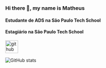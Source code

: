 ### Hi there 👋, my name is Matheus
#### Estudante de ADS na São Paulo Tech School
#### Estagiário na São Paulo Tech School


[<img src='https://cdn.jsdelivr.net/npm/simple-icons@3.0.1/icons/github.svg' alt='github' height='40'>](https://github.com/matheusferreira079)  

![GitHub stats](https://github-readme-stats.vercel.app/api?username=matheusferreira079&show_icons=true)  
